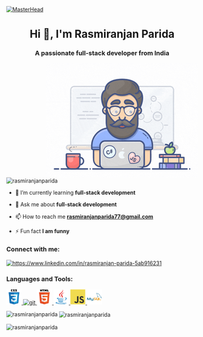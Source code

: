 [![MasterHead](https://rishavanand.github.io/static/images/greetings.gif)](https://Rasmiranjanparida.io)
<h1 align="center">Hi 👋, I'm Rasmiranjan Parida</h1>
<h3 align="center">A passionate full-stack developer from India</h3>
<img align="right" alt="coding" width="400" src="https://raw.githubusercontent.com/itsferdiardiansa/itsferdiardiansa/master/icons/developer.gif">

<p align="left"> <img src="https://komarev.com/ghpvc/?username=rasmiranjanparida&label=Profile%20views&color=0e75b6&style=flat" alt="rasmiranjanparida" /> </p>

- 🌱 I’m currently learning **full-stack development**

- 💬 Ask me about **full-stack development**

- 📫 How to reach me **rasmiranjanparida77@gmail.com**

- ⚡ Fun fact **I am funny**

<h3 align="left">Connect with me:</h3>
<p align="left">
<a href="https://linkedin.com/in/https://www.linkedin.com/in/rasmiranjan-parida-5ab916231" target="blank"><img align="center" src="https://raw.githubusercontent.com/rahuldkjain/github-profile-readme-generator/master/src/images/icons/Social/linked-in-alt.svg" alt="https://www.linkedin.com/in/rasmiranjan-parida-5ab916231" height="30" width="40" /></a>
</p>

<h3 align="left">Languages and Tools:</h3>
<p align="left"> <a href="https://www.w3schools.com/css/" target="_blank" rel="noreferrer"> <img src="https://raw.githubusercontent.com/devicons/devicon/master/icons/css3/css3-original-wordmark.svg" alt="css3" width="40" height="40"/> </a> <a href="https://git-scm.com/" target="_blank" rel="noreferrer"> <img src="https://www.vectorlogo.zone/logos/git-scm/git-scm-icon.svg" alt="git" width="40" height="40"/> </a> <a href="https://www.w3.org/html/" target="_blank" rel="noreferrer"> <img src="https://raw.githubusercontent.com/devicons/devicon/master/icons/html5/html5-original-wordmark.svg" alt="html5" width="40" height="40"/> </a> <a href="https://www.java.com" target="_blank" rel="noreferrer"> <img src="https://raw.githubusercontent.com/devicons/devicon/master/icons/java/java-original.svg" alt="java" width="40" height="40"/> </a> <a href="https://developer.mozilla.org/en-US/docs/Web/JavaScript" target="_blank" rel="noreferrer"> <img src="https://raw.githubusercontent.com/devicons/devicon/master/icons/javascript/javascript-original.svg" alt="javascript" width="40" height="40"/> </a> <a href="https://www.mysql.com/" target="_blank" rel="noreferrer"> <img src="https://raw.githubusercontent.com/devicons/devicon/master/icons/mysql/mysql-original-wordmark.svg" alt="mysql" width="40" height="40"/> </a> </p>

<p><img align="left" src="https://github-readme-stats.vercel.app/api/top-langs?username=rasmiranjanparida&show_icons=true&locale=en&layout=compact" alt="rasmiranjanparida" /></p>

<p>&nbsp;<img align="center" src="https://github-readme-stats.vercel.app/api?username=rasmiranjanparida&show_icons=true&locale=en" alt="rasmiranjanparida" /></p>

<p><img align="center" src="https://github-readme-streak-stats.herokuapp.com/?user=rasmiranjanparida&" alt="rasmiranjanparida" /></p>
